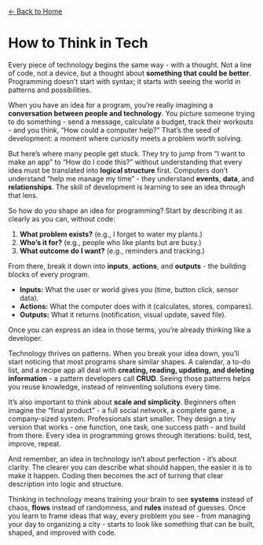 [← Back to Home](../README.md)

# How to Think in Tech

Every piece of technology begins the same way - with a thought. Not a line of code, not a device, but a thought about **something that could be better**. Programming doesn’t start with syntax; it starts with seeing the world in patterns and possibilities.

When you have an idea for a program, you’re really imagining a **conversation between people and technology**. You picture someone trying to do something - send a message, calculate a budget, track their workouts - and you think, “How could a computer help?” That’s the seed of development: a moment where curiosity meets a problem worth solving.

But here’s where many people get stuck. They try to jump from “I want to make an app” to “How do I code this?” without understanding that every idea must be translated into **logical structure** first. Computers don’t understand “help me manage my time” - they understand **events**, **data**, and **relationships**. The skill of development is learning to see an idea through that lens.

So how do you shape an idea for programming? Start by describing it as clearly as you can, without code:

1. **What problem exists?** (e.g., I forget to water my plants.)
2. **Who’s it for?** (e.g., people who like plants but are busy.)
3. **What outcome do I want?** (e.g., reminders and tracking.)

From there, break it down into **inputs**, **actions**, and **outputs** - the building blocks of every program.

* **Inputs:** What the user or world gives you (time, button click, sensor data).
* **Actions:** What the computer does with it (calculates, stores, compares).
* **Outputs:** What it returns (notification, visual update, saved file).

Once you can express an idea in those terms, you’re already thinking like a developer.

Technology thrives on patterns. When you break your idea down, you’ll start noticing that most programs share similar shapes. A calendar, a to-do list, and a recipe app all deal with **creating, reading, updating, and deleting information** - a pattern developers call **CRUD**. Seeing those patterns helps you reuse knowledge, instead of reinventing solutions every time.

It’s also important to think about **scale and simplicity**. Beginners often imagine the “final product” - a full social network, a complete game, a company-sized system. Professionals start smaller. They design a tiny version that works - one function, one task, one success path - and build from there. Every idea in programming grows through iterations: build, test, improve, repeat.

And remember, an idea in technology isn’t about perfection - it’s about clarity. The clearer you can describe what should happen, the easier it is to make it happen. Coding then becomes the act of turning that clear description into logic and structure.

Thinking in technology means training your brain to see **systems** instead of chaos, **flows** instead of randomness, and **rules** instead of guesses. Once you learn to frame ideas that way, every problem you see - from managing your day to organizing a city - starts to look like something that can be built, shaped, and improved with code.
